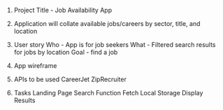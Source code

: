 1. Project Title - Job Availability App

2. Application will collate available jobs/careers by sector, title, and location

3. User story
    Who - App is for job seekers
    What - Filtered search results for jobs by location
    Goal - find a job

4. App wireframe

5.  APIs to be used
    CareerJet
    ZipRecruiter

6. Tasks
    Landing Page
    Search Function
    Fetch
    Local Storage
    Display Results


